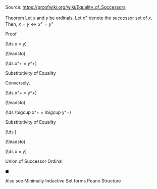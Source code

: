 # 

Source: https://proofwiki.org/wiki/Equality_of_Successors

Theorem
Let $x$ and $y$ be ordinals.
Let $x^+$ denote the successor set of $x$.
Then, $x = y \iff x^+ = y^+$


Proof













\(\ds x = y\)

\(\leadsto\)







\(\ds x^+ = y^+\)





Substitutivity of Equality



Conversely,














\(\ds x^+ = y^+\)

\(\leadsto\)







\(\ds \bigcup x^+ = \bigcup y^+\)





Substitutivity of Equality














\(\ds \)

\(\leadsto\)







\(\ds x = y\)





Union of Successor Ordinal



$\blacksquare$


Also see
Minimally Inductive Set forms Peano Structure




